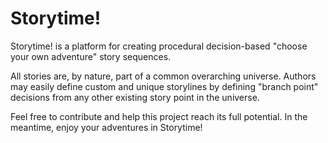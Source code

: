# Storytime!

Storytime! is a platform for creating procedural decision-based "choose your own adventure" story sequences.

All stories are, by nature, part of a common overarching universe. 
Authors may easily define custom and unique storylines by defining "branch point" decisions from any other existing story point in the universe.

Feel free to contribute and help this project reach its full potential. In the meantime, enjoy your adventures in Storytime!